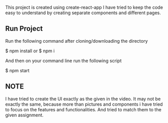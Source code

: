 This project is created using create-react-app
I have tried to keep the code easy to understand by creating separate components and different pages.

## Run Project
Run the following command after cloning/downloading the directory

$ npm install 
or
$ npm i

And then on your command line run the following script 

$ npm start

## NOTE
I have tried to create the UI exactly as the given in the video. It may not be exactly the same, because more than 
pictures and components i have tried to focus on the features and functionalities. And tried to match them to the given assignment.
